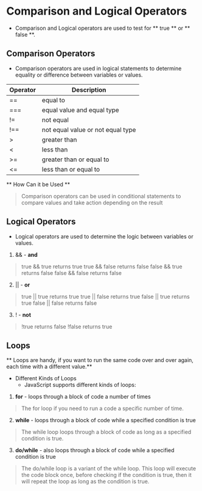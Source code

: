 # Comparison and Logical Operators

* Comparison and Logical operators are used to test for ** true **  or ** false **.

## Comparison Operators

* Comparison operators are used in logical statements to determine equality or difference between variables or values.

Operator | Description
------------ | -------------
==	| equal to	
===	 | equal value and equal type	
!=	 | not equal	
!==| not equal value or not equal type
> | greater than	
<	 | less than	
>= | 	greater than or equal to
<= | less than or equal to

** How Can it be Used **
>Comparison operators can be used in conditional statements to compare values and take action depending on the result

## Logical Operators

* Logical operators are used to determine the logic between variables or values.

1. &&	- **and**	
> true && true returns true
> true && false returns false
> false && true returns false
> false && false returns false
2. || - **or**	
> true || true returns true
> true || false returns true
> false || true returns true
> false || false returns false
3. !	-  **not**
> !true returns false
> !false returns true

## Loops

** Loops are handy, if you want to run the same code over and over again, each time with a different value.**

* Different Kinds of Loops
  * JavaScript supports different kinds of loops:

1. **for** - loops through a block of code a number of times

> The for loop if you need to run a code a specific number of time.

2. **while** - loops through a block of code while a specified condition is true

> The while loop loops through a block of code as long as a specified condition is true.

3. **do/while** - also loops through a block of code while a specified condition is true

> The do/while loop is a variant of the while loop. This loop will execute the code block once, before checking if the condition is true, then it will repeat the loop as long as the condition is true.